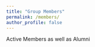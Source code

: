 ```yaml
---
title: "Group Members"
permalink: /members/
author_profile: false
---
```


Active Members as well as Alumni
